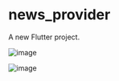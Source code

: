 # news_provider

A new Flutter project.


![image](https://user-images.githubusercontent.com/44181725/230241287-950e1c7c-4e73-41f5-bd59-fbdceab2cd9e.png)


![image](https://user-images.githubusercontent.com/44181725/230241301-f9c034ef-7938-4f67-9849-2ab5b4ff3377.png)
